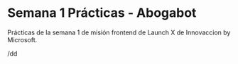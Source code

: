 # Semana 1 Prácticas - Abogabot

Prácticas de la semana 1 de misión frontend de Launch X de Innovaccion by Microsoft. 

/dd
